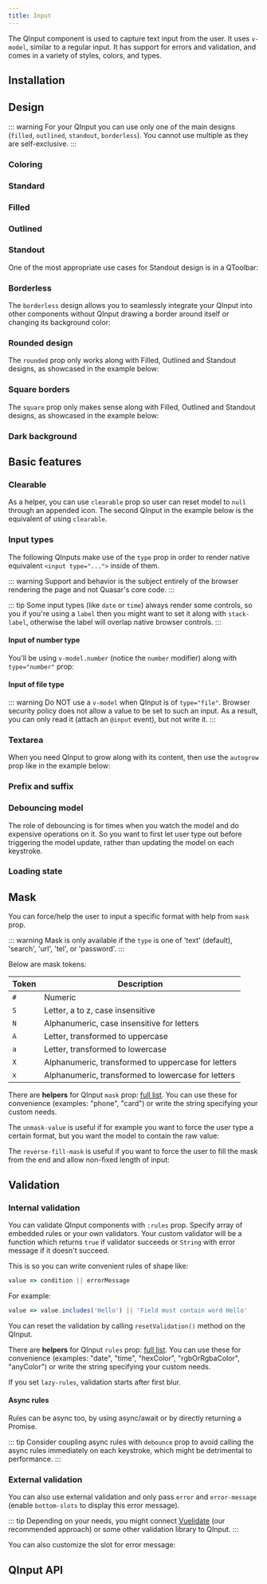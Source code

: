 ```yaml
---
title: Input
---
```


The QInput component is used to capture text input from the user. It uses `v-model`, similar to a regular input. It has support for errors and validation, and comes in a variety of styles, colors, and types.

## Installation
<doc-installation components="QInput"/>

## Design

::: warning
For your QInput you can use only one of the main designs (`filled`, `outlined`, `standout`, `borderless`). You cannot use multiple as they are self-exclusive.
:::

<doc-example title="Design Overview" file="QInput/DesignOverview" />

### Coloring

<doc-example title="Coloring" file="QInput/Coloring" />

### Standard
<doc-example title="Standard" file="QInput/DesignStandard" />

### Filled
<doc-example title="Filled" file="QInput/DesignFilled" />

### Outlined
<doc-example title="Outlined" file="QInput/DesignOutlined" />

### Standout
<doc-example title="Standout" file="QInput/DesignStandout" />

One of the most appropriate use cases for Standout design is in a QToolbar:

<doc-example title="Standout in QToolbar" file="QInput/StandoutToolbar" />

### Borderless
The `borderless` design allows you to seamlessly integrate your QInput into other components without QInput drawing a border around itself or changing its background color:

<doc-example title="Borderless" file="QInput/Borderless" />

### Rounded design

The `rounded` prop only works along with Filled, Outlined and Standout designs, as showcased in the example below:

<doc-example title="Rounded" file="QInput/Rounded" />

### Square borders

The `square` prop only makes sense along with Filled, Outlined and Standout designs, as showcased in the example below:

<doc-example title="Square borders" file="QInput/SquareBorders" />

### Dark background

<doc-example title="Dark" file="QInput/Dark" dark />

## Basic features

### Clearable
As a helper, you can use `clearable` prop so user can reset model to `null` through an appended icon. The second QInput in the example below is the equivalent of using `clearable`.

<doc-example title="Clearable" file="QInput/Clearable" />

### Input types

The following QInputs make use of the `type` prop in order to render native equivalent `<input type="...">` inside of them.

::: warning
Support and behavior is the subject entirely of the browser rendering the page and not Quasar's core code.
:::

<doc-example title="Input types" file="QInput/InputTypes" />

::: tip
Some input types (like `date` or `time`) always render some controls, so you if you're using a `label` then you might want to set it along with `stack-label`, otherwise the label will overlap native browser controls.
:::

#### Input of number type

You'll be using `v-model.number` (notice the `number` modifier) along with `type="number"` prop:

<doc-example title="Input of number type" file="QInput/InputTypeNumber" />

#### Input of file type

::: warning
Do NOT use a `v-model` when QInput is of `type="file"`. Browser security policy does not allow a value to be set to such an input. As a result, you can only read it (attach an `@input` event), but not write it.
:::

<doc-example title="Input of file type" file="QInput/InputTypeFile" />

### Textarea

<doc-example title="Textarea" file="QInput/Textarea" />

When you need QInput to grow along with its content, then use the `autogrow` prop like in the example below:

<doc-example title="Autogrow" file="QInput/Autogrow" />

### Prefix and suffix

<doc-example title="Prefix and suffix" file="QInput/PrefixSuffix" />

### Debouncing model

The role of debouncing is for times when you watch the model and do expensive operations on it. So you want to first let user type out before triggering the model update, rather than updating the model on each keystroke.

<doc-example title="Debounce model" file="QInput/Debouncing" />

### Loading state

<doc-example title="Loading state" file="QInput/LoadingState" />

## Mask

You can force/help the user to input a specific format with help from `mask` prop.

::: warning
Mask is only available if the `type` is one of 'text' (default), 'search', 'url', 'tel', or 'password'.
:::

Below are mask tokens:

| Token | Description |
| --- | --- |
| `#` | Numeric |
| `S` | Letter, a to z, case insensitive |
| `N` | Alphanumeric, case insensitive for letters |
| `A` | Letter, transformed to uppercase |
| `a` | Letter, transformed to lowercase |
| `X` | Alphanumeric, transformed to uppercase for letters |
| `x` | Alphanumeric, transformed to lowercase for letters |

There are **helpers** for QInput `mask` prop: [full list](https://github.com/quasarframework/quasar/blob/dev/ui/src/mixins/mask.js#L2). You can use these for convenience (examples: "phone", "card") or write the string specifying your custom needs.

<doc-example title="Basic" file="QInput/MaskBasic" />

<doc-example title="Filling the mask" file="QInput/MaskFill" />

The `unmask-value` is useful if for example you want to force the user type a certain format, but you want the model to contain the raw value:

<doc-example title="Unmasked model" file="QInput/MaskUnmaskedModel" />

The `reverse-fill-mask` is useful if you want to force the user to fill the mask from the end and allow non-fixed length of input:

<doc-example title="Filling the mask in reverse" file="QInput/MaskFillReverse" />

## Validation

### Internal validation

You can validate QInput components with `:rules` prop. Specify array of embedded rules or your own validators. Your custom validator will be a function which returns `true` if validator succeeds or `String` with error message if it doesn't succeed.

This is so you can write convenient rules of shape like:

```js
value => condition || errorMessage
 ```
For example:
 ```js
value => value.includes('Hello') || 'Field must contain word Hello'
```

You can reset the validation by calling `resetValidation()` method on the QInput.

There are **helpers** for QInput `rules` prop: [full list](https://github.com/quasarframework/quasar/blob/dev/ui/src/utils/patterns.js). You can use these for convenience (examples: "date", "time", "hexColor", "rgbOrRgbaColor", "anyColor") or write the string specifying your custom needs.

<doc-example title="Basic" file="QInput/ValidationRequired" />

<doc-example title="Maximum length" file="QInput/ValidationMaxLength" />

If you set `lazy-rules`, validation starts after first blur.

<doc-example title="Lazy rules" file="QInput/ValidationLazy" />

<doc-example title="Form validation" file="QInput/ValidationForm" />

#### Async rules
Rules can be async too, by using async/await or by directly returning a Promise.

::: tip
Consider coupling async rules with `debounce` prop to avoid calling the async rules immediately on each keystroke, which might be detrimental to performance.
:::

<doc-example title="Async rules" file="QInput/ValidationAsync" />

### External validation

You can also use external validation and only pass `error` and `error-message` (enable `bottom-slots` to display this error message).

::: tip
Depending on your needs, you might connect [Vuelidate](https://vuelidate.netlify.com/) (our recommended approach) or some other validation library to QInput.
:::

<doc-example title="External" file="QInput/ValidationExternal" />

You can also customize the slot for error message:

<doc-example title="Slot for error message" file="QInput/ValidationSlots" />

## QInput API
<doc-api file="QInput" />
